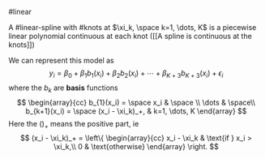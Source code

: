 #linear 

A #linear-spline with #knots at $\xi_k, \space k=1, \dots, K$ is a piecewise linear polynomial continuous at each knot ([[A spline is continuous at the knots]])

We can represent this model as
$$
y_i = \beta_0 + \beta_1b_1(x_i) + \beta_2b_2(x_i) + \cdots + \beta_{K+3}b_{K+3}(x_i) + \epsilon_i
$$
where the $b_k$ are **basis** functions
$$
\begin{array}{cc}
b_{1}(x_i) = \space x_i & \space \\
\dots & \space\\
b_{k+1}(x_i) = \space (x_i - \xi_k)_+, & k=1, \dots, K 
\end{array}
$$
Here the $()_+$ means the positive part, ie
$$
(x_i - \xi_k)_+ = \left\{ 
\begin{array}{cc}
x_i - \xi_k & \text{if } x_i > \xi_k,\\
0 & \text{otherwise}
\end{array}
\right.
$$
